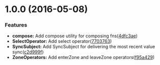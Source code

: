<a name="1.0.0"></a>
# 1.0.0 (2016-05-08)


### Features

* **compose:** Add compose utility for composing fns([4dfc3ae](https://github.com/ngrx/core/commit/4dfc3ae))
* **SelectOperator:** Add select operator([7703763](https://github.com/ngrx/core/commit/7703763))
* **SyncSubject:** Add SyncSubject for delivering the most recent value sync([c2d999f](https://github.com/ngrx/core/commit/c2d999f))
* **ZoneOperators:** Add enterZone and leaveZone operators([f95a429](https://github.com/ngrx/core/commit/f95a429))



